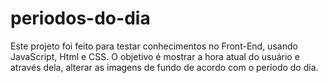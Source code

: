 # periodos-do-dia
Este projeto foi feito para testar conhecimentos no Front-End, usando JavaScript, Html e CSS. O objetivo é mostrar a hora atual do usuário e através dela, alterar as imagens de fundo de acordo com o período do dia. 
